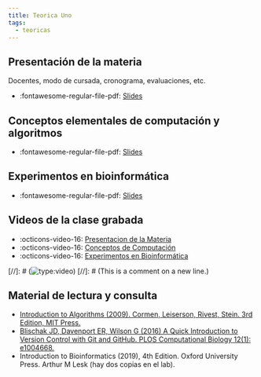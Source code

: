 ```yaml
---
title: Teorica Uno
tags: 
  - teoricas
---
```



## Presentación de la materia

Docentes, modo de cursada, cronograma, evaluaciones, etc.

 * :fontawesome-regular-file-pdf: [Slides](presentacionDeLaMateria-2022.pdf) 

## Conceptos elementales de computación y algoritmos

 * :fontawesome-regular-file-pdf: [Slides](IntroduccionComputacion2022.pdf) 

## Experimentos en bioinformática

 * :fontawesome-regular-file-pdf: [Slides](experimentosBioinformaticos2022.pdf) 

## Videos de la clase grabada

 * :octicons-video-16: [Presentacion de la Materia](https://www.youtube.com/embed/_jwvRkxu588)
 * :octicons-video-16: [Conceptos de Computación](https://www.youtube.com/embed/CAwG3cIv2LA)
 * :octicons-video-16: [Experimentos en Bioinformática](https://www.youtube.com/embed/wgWoK9hCE3c)

[//]: # (![type:video](https://www.youtube.com/embed/kS0X-yIsB64))
[//]: # (This is a comment on a new line.)

## Material de lectura y consulta

  * [Introduction to Algorithms (2009). Cormen, Leiserson, Rivest, Stein. 3rd Edition, MIT Press.](https://mitpress.mit.edu/books/introduction-algorithms-third-edition)
  * [Blischak JD, Davenport ER, Wilson G (2016) A Quick Introduction to Version Control with Git and GitHub. PLOS Computational Biology 12(1): e1004668.](https://doi.org/10.1371/journal.pcbi.1004668)
  * Introduction to Bioinformatics (2019), 4th Edition. Oxford University Press. Arthur M Lesk (hay dos copias en el lab). 

